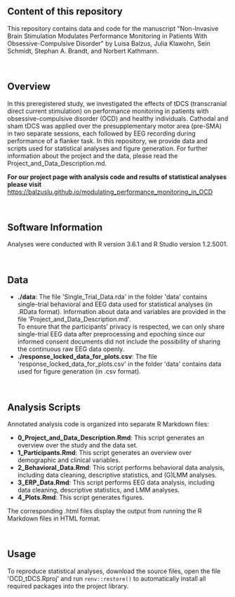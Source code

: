 ## Content of this repository

This repository contains data and code for the manuscript "Non-Invasive Brain Stimulation Modulates Performance Monitoring in Patients With Obsessive-Compulsive Disorder" by Luisa Balzus, Julia Klawohn, Sein Schmidt, Stephan A. Brandt, and Norbert Kathmann.  

&nbsp;
  
## Overview

In this preregistered study, we investigated the effects of tDCS (transcranial direct current stimulation) on performance monitoring in patients with obsessive-compulsive disorder (OCD) and healthy individuals. 
Cathodal and sham tDCS was applied over the presupplementary motor area (pre-SMA) in two separate sessions, each followed by EEG recording during performance of a flanker task. 
In this repository, we provide data and scripts used for statistical analyses and figure generation. For further information about the project and the data, please read the Project_and_Data_Description.md.

**For our project page with analysis code and results of statistical analyses please visit**
<https://balzuslu.github.io/modulating_performance_monitoring_in_OCD>  

&nbsp;

## Software Information

Analyses were conducted with R version 3.6.1 and R Studio version 1.2.5001.  

&nbsp;

## Data

- **./data**: The file 'Single_Trial_Data.rda' in the folder 'data' contains single-trial behavioral and EEG data used for statistical analyses (in .RData format). Information about data and variables are provided in the file 'Project_and_Data_Description.md'.  
To ensure that the participants’ privacy is respected, we can only share single-trial EEG data after preprocessing and epoching since our informed consent documents did not include the possibility of sharing the continuous raw EEG data openly.
- **./response_locked_data_for_plots.csv**: The file 'response_locked_data_for_plots.csv' in the folder 'data' contains data used for figure generation (in .csv format). 

&nbsp;

## Analysis Scripts

Annotated analysis code is organized into separate R Markdown files:  

- **0_Project_and_Data_Description.Rmd**: This script generates an overview over the study and the data set.
- **1_Participants.Rmd**: This script generates an overview over demographic and clinical variables.
- **2_Behavioral_Data.Rmd**: This script performs behavioral data analysis, including data cleaning, descriptive statistics, and (G)LMM analyses.
- **3_ERP_Data.Rmd**: This script performs EEG data analysis, including data cleaning, descriptive statistics, and LMM analyses.
- **4_Plots.Rmd**: This script generates figures.

The corresponding .html files display the output from running the R Markdown files in HTML format.  

&nbsp;

## Usage

To reproduce statistical analyses, download the source files, open the file 'OCD_tDCS.Rproj' and run `renv::restore()` to automatically install all required packages into the project library.




